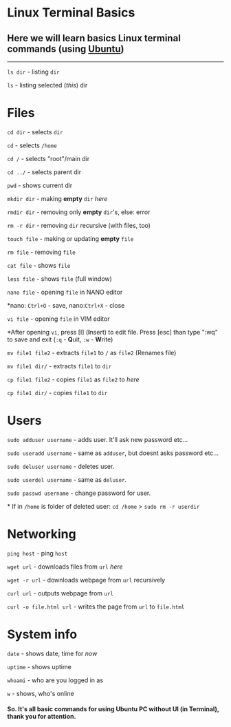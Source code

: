 # Linux Terminal Basics
## Here we will learn basics Linux terminal commands (using [Ubuntu](http://ubuntu.com))
___
`ls dir` - listing `dir`

`ls` - listing selected (*this*) dir


# Files

`cd dir` - selects `dir`

`cd` - selects `/home`

`cd /` - selects "root"/main dir

`cd ../` - selects parent dir

`pwd` - shows current dir

`mkdir dir` - making **empty** `dir` *here*

`rmdir dir` - removing only **empty** `dir`'s, else: error

`rm -r dir` - removing `dir` recursive (with files, too)

`touch file` - making or updating **empty** `file`

`rm file` - removing `file`

`cat file` - shows `file`

`less file` - shows `file` (full window)

`nano file` - opening `file` in NANO editor

\*nano: `Ctrl+O` - save, nano:`Ctrl+X` - close

`vi file` - opening `file` in VIM editor

\*After opening `vi`, press \[I] (**I**nsert) to edit file. Press \[esc] than type ":wq" to save and exit (`:q` - **Q**uit, `:w` - **W**rite)

`mv file1 file2` - extracts `file1` to `/` as `file2` (Renames file)

`mv file1 dir/` - extracts `file1` to `dir`

`cp file1 file2` - copies `file1` as `file2` to *here*

`cp file1 dir/` - copies `file1` to `dir`

# Users

`sudo adduser username` - adds user. It'll ask new password etc...

`sudo useradd username` - same as `adduser`, but doesnt asks password etc...

`sudo deluser username` - deletes user.

`sudo userdel username` - same as `deluser`.

`sudo passwd username` - change password for user.

\* If in `/home` is folder of deleted user: `cd /home` > `sudo rm -r userdir`

# Networking

`ping host` - ping `host`

`wget url` - downloads files from `url` *here*

`wget -r url` - downloads webpage from `url` recursively 

`curl url` - outputs webpage from `url`

`curl -o file.html url` - writes the page from `url` to `file.html`

# System info

`date` - shows date, time for *now*

`uptime` - shows uptime

`whoami` - who are you logged in as

`w` - shows, who's online


#### So. It's all basic commands for using Ubuntu PC without UI (in Terminal), thank you for attention.
